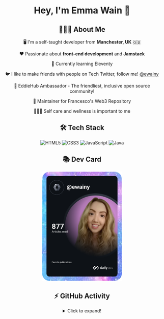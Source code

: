 <div align="center">
  
  # Hey, I'm Emma Wain 👋


## 👩🏼‍💻 About Me

🖥 I'm a self-taught developer from **Manchester, UK** 🇬🇧

❤️ Passionate about **front-end development** and **Jamstack**

🌱 Currently learning Eleventy 

🐦 I like to make friends with people on Tech Twitter, follow me! [@ewainy](https://twitter.com/ewainy) 

🐰 EddieHub Ambassador - The friendliest, inclusive open source community!

🚀 Maintainer for Francesco's Web3 Repository

🧘🏼‍♀️ Self care and wellness is important to me 

## 🛠 Tech Stack

<img alt="HTML5" src="https://img.shields.io/badge/html5-%23f4c5ff.svg?style=for-the-badge&logo=html5&logoColor=000000"/>
<img alt="CSS3" src="https://img.shields.io/badge/css3-%23cdc9ff.svg?style=for-the-badge&logo=css3&logoColor=000000"/>
<img alt="JavaScript" src="https://img.shields.io/badge/javascript-%23c7e2ff.svg?style=for-the-badge&logo=javascript&logoColor=000000"/>
<img alt="Java" src="https://img.shields.io/badge/java-%23c2fffb.svg?style=for-the-badge&logo=java&logoColor=000000"/>


## 📚 Dev Card
<a href="https://app.daily.dev/ewainy"><img src="https://github.com/ewainy/ewainy/blob/main/devcard.svg" width="250" alt="my dev card which shows a picture of me and shows articles read and favourite tech categories from the platform daily dev"/></a>


## ⚡ GitHub Activity

<details>
  <summary>Click to expand!</summary>
  
<!--START_SECTION:activity-->
1. ❗️ Closed issue [#133](https://github.com/FrancescoXX/free-Web3-resources/issues/133) in [FrancescoXX/free-Web3-resources](https://github.com/FrancescoXX/free-Web3-resources)
2. 🗣 Commented on [#133](https://github.com/FrancescoXX/free-Web3-resources/issues/133) in [FrancescoXX/free-Web3-resources](https://github.com/FrancescoXX/free-Web3-resources)
3. 🗣 Commented on [#126](https://github.com/FrancescoXX/free-Web3-resources/issues/126) in [FrancescoXX/free-Web3-resources](https://github.com/FrancescoXX/free-Web3-resources)
4. 🗣 Commented on [#126](https://github.com/FrancescoXX/free-Web3-resources/issues/126) in [FrancescoXX/free-Web3-resources](https://github.com/FrancescoXX/free-Web3-resources)
5. ❗️ Closed issue [#118](https://github.com/FrancescoXX/free-Web3-resources/issues/118) in [FrancescoXX/free-Web3-resources](https://github.com/FrancescoXX/free-Web3-resources)
<!--END_SECTION:activity-->

</details>



</div>
